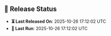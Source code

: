 ## 📅 Release Status
- **⏳ Last Released On**: 2025-10-26 17:12:02 UTC
- **🔄 Last Run**: 2025-10-26 17:12:02 UTC
